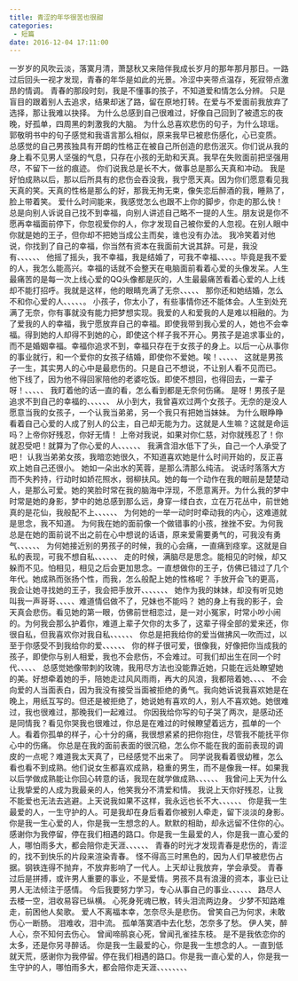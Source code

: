 ```yaml
---
title: 青涩的年华很苦也很甜
categories:
 - 短篇
date: 2016-12-04 17:11:00
---
```




一岁岁的风吹云淡，落寞月清，萧瑟秋又来陪伴我成长岁月的那年那月那日。一路过后回头一视才发现，青春的年华是如此的光景。冷涩中夹带点温存，死寂带点激昂的情调。
青春的那段时刻，我是不懂事的孩子，不知道爱和情怎么分辨。
只是盲目的跟着别人去追求，结果却迷了路，留在原地打转。在爱与不爱面前我放弃了选择，那让我难以抉择。
为什么总感到自己很难过，好像自己回到了被遗忘的夜晚，好孤单，四周黑的刺激我的大脑。
为什么总喜欢悲伤的句子，为什么琼瑶。郭敬明书中的句子感觉和我语言那么相似，原来我早已被悲伤感化，心已变质。
总感觉的自己男孩独具有开朗的性格正在被自己所创造的悲伤泯灭。你们说从我的身上看不见男人坚强的气息，只存在小孩的无助和天真。我早在失败面前把坚强用尽，不留下一丝的痕迹。
你们说我总是长不大，做事总是那么天真和冲动。
我是好怕成熟以后，那以后所具有的悲伤会吞没我，我宁愿天真。因为你们愿意看见我天真的笑。天真的性格是那么的好，那我无拘无束，像失恋后醉酒的我，睡熟了，脸上带着笑。
爱什么时间能来，我感觉怎么也跟不上你的脚步，你走的那么快！
总是向别人诉说自己找不到幸福，向别人讲述自己略不一提的人生。朋友说是你不愿再幸福面前停下，你忽视爱你的人，你才发现自己被你爱的人忽视。在别人眼中你就是她的王子，但你却不把她当成公主而矣，谁也没有办法。
我冷笑着对他说，你找到了自己的幸福，你当然有资本在我面前大说其辞。可是，我没有、、、、、、
他摇了摇头，我不幸福，我是结婚了，可我不幸福、、、、。毕竟是我不爱的人，我怎么能高兴。幸福的话就不会整天在电脑面前看着心爱的头像发呆。人生最痛苦的是每一次上线心爱的QQ头像都是灰的，人生最最痛苦看着心爱的人上线却不能打招呼。我就是这样，他的眼睛充满了无奈、、、、、
那你还和她结婚，怎么不和你心爱的人、、、、、。
小孩子，你太小了，有些事情你还不能体会。人生到处充满了无奈，你有事就没有能力把梦想实现。我爱的人和爱我的人是难以相融的。为了爱我的人的幸福，我宁愿放弃自己的幸福。即使我带到我心爱的人，她也不会幸福。得到她的人却得不到她的心，即使这个样子我不开心。男孩子是追求事业的，而不是婚姻幸福。幸福你追求不到，幸福只存在于女孩子的身上。以后一心从事你的事业就行，和一个爱你的女孩子结婚，即使你不爱她。唉！、、、、、
这就是男孩子一生，其实男人的心中是最悲伤的。只是自己不想说，不让别人看不见而已。
他下线了，因为他不得回家陪他的老婆吃饭。即使不想回，也得回去，一辈子呀！、、、、、
我盯着他的话一直的看，怎么看到都是无奈何伤痛。
是呀！男孩子是追求不到自己的幸福的、、、、、、
从小到大，我曾喜欢过两个女孩子。无奈的是没人愿意当我的女孩子，一个认我当弟弟，另一个我只有把她当妹妹。
为什么眼睁睁看着自己心爱的人成了别人的公主，自己却无能为力。这就是人生嘛？这就是命运吗？上帝你好残忍，你好无情！
上帝对我说，如果对你仁慈，对你就残忍了！你就忍受吧！就算为了你心爱的人、、、、、、
我满含泪水低下了头，自己一个人承受了吧！
认我当弟弟女孩，我暗恋她很久，不知道喜欢她是什么时间开始的，反正喜欢上她自己还很小。
她如一朵出水的芙蓉，是那么清那么纯洁。
说话时落落大方而不失矜持，行动时如娇花照水，弱柳扶风。她的每一个动作在我的眼前是楚楚动人，是那么可爱。她的笑脸时常在我的脑海中浮现，不愿意离开。为什么我的梦中时常是她的身影，梦中的她总感到那么远，身穿一缕白衣，立在万花丛中，前世她真的是花仙，我般配不上、、、、、、
为何她的一举一动时时牵动我的内心，这难道就是思念，我不知道。
为何我在她的面前像一个做错事的小孩，挫挫不安。为何我总是在她的面前说不出之前在心中想说的话语，原来爱需要勇气的，可我没有勇气、、、、、、
为何她接近别的男孩子的时候，我的心会痛，一直痛到痉挛。这就是自私的表现，可我不想自私、、、、、、
走的时候，满脑尽是思念。能相见的时候，却又躲而不见。怕相见，相见之后会更加思念。一直想做你的王子，仿佛已错过了几个年代。她成熟而张扬个性，而我，怎么般配上她的性格呢？
手放开会飞的更高，我会让她寻找她的王子，我会把手放开、、、、、、、
 她作为我的妹妹，却没有听见她叫我一声哥哥、、、、、难道情侣做不了，兄妹也不能吗？
 她的身上有我的影子，会天真会悲伤。看见她的第一眼，仿佛前世相恋过，是一对小冤家，时常小吵小闹的。为何我会那么护着你，难道上辈子欠你的太多了，这辈子得全部的爱来还，你很自私，但我喜欢你对我自私、、、、、、
你总是把我给你的爱当做拂风一吹而过，以至于你感受不到我给你的爱、、、、、、
你的样子很可爱，很像我，好像把你当成我的孩子，即使你与别人相爱，我也不会悲伤，不会难过。可我们却出生在同一个时代、、、、、
总感觉她像带刺的玫瑰，我用尽方法也没能靠近她，只能在远处瞭望她的美。好想牵着她的手，陪她走过风风雨雨，再大的风浪，我都陪着她、、、、
不会向爱的人当面表白，因为我没有接受当面被拒绝的勇气。我向她诉说我喜欢她是在晚上，用纸互写的。但还是被拒绝了，她说她有喜欢的人，别人不喜欢她。她很难过，我也很难过，那晚我们一起难过。
你因我给你写的句子哭了两次，是感动还是同情我？看见你哭我也很难过，你总是在难过的时候瞭望着远方，孤单的一个人。看着你孤单的样子，心十分的痛，我很想紧紧的把你抱住，尽管我不能抚平你心中的伤痛。
你总是在我的面前表面的很沉稳，怎么你不能在我的面前表现的调皮的一点呢？难道我太天真了，已经感觉不出来了。
同学说我看着很幼稚，怎么看也看不到成熟。他们说女生都喜欢成熟，稳重的男生，而不是像我一样。如果我以后学做成熟能让你回心转意的话，我现在就学做成熟、、、、、、
我曾问上天为什么让我挚爱的人成为我最亲的人，他笑我分不清爱和情。
我说上天你好残忍，让我不能爱也无法去逃避。上天说我如果不这样，我永远也长不大、、、、、、
你是我一生最爱的人，一生守护的人。可是我却在身后看着你被别人牵走，留下淡淡的身影。你是我一生心爱的人，你是我一生想念的人。默默的相助，却永远留不住你的心。感谢你为我停留，停在我们相遇的路口。你是我一生最爱的人，你是我一直心爱的人，哪怕雨多大，都会陪你走天涯、、、、、、
青春的时光才发现青春是悲伤的，青涩的，找不到快乐的片段来渲染青春。
怪不得高三时黑色的，因为人们早被悲伤占据。钢铁连得不抛弃，不放弃影响了一代人。上天却让我放弃，学会承受。
青春过后是拼搏，或许男人重要的事业，不是爱情。男孩不具有浪漫的资本，事业已让男人无法倾注于感情。
今后我要努力学习，专心从事自己的事业、、、、、、
路尽人去楼一空，泪收易容已纵横。
心死身死魂已散，转头泪流两边身。
少梦不知路难走，前困他人矣歌。
爱人不离福本幸，怎奈尽头是悲伤。
曾笑自己为何求，未敢伤心一断肠。
  泪难收，泪中流。
孤单落寞酒中去化愁，怎奈多了愁。
伊人笑，醉人心，奈不知何去伤心。
曾闻啼鹃哀心死，曾闻孔雀挂东枝。 
是不是我依恋你的太多，还是你另寻醉话。
你是我一生最爱的心，你是我一生想念的人。一直到低就天荒，感谢你为我停留。停在我们相遇的路口。你是我一直心爱的人，你是我一生守护的人，哪怕雨多大，都会陪你走天涯、、、、、、、、

